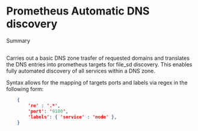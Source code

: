 Prometheus Automatic DNS discovery
==================================
Summary
##
Carries out a basic DNS zone trasfer of requested domains and translates the DNS entries into prometheus targets for file_sd discovery. 
This enables fully automated discovery of all services within a DNS zone. 

Syntax allows for the mapping of targets ports and labels via regex in the following form:

```json
	{
		're' : '.*',
		'port': '9100',
		'labels': { 'service' : 'node' },
	}
```
